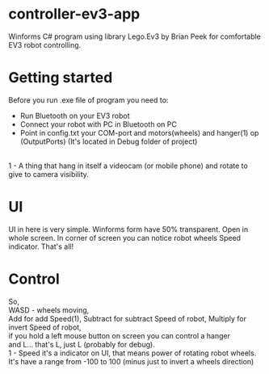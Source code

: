# controller-ev3-app
Winforms C# program using library Lego.Ev3 by Brian Peek for comfortable EV3 robot controlling.

# Getting started
Before you run .exe file of program you need to:
  * Run Bluetooth on your EV3 robot
  * Connect your robot with PC in Bluetooth on PC
  * Point in config.txt your COM-port and motors(wheels) and hanger(1) op (OutputPorts) (It's located in Debug folder of project)
<br/>
1 - A thing that hang in itself a videocam (or mobile phone) and rotate to give to camera visibility.

# UI
UI in here is very simple. Winforms form have 50% transparent. Open in whole screen. In corner of screen you can notice robot wheels Speed indicator. That's all!

# Control
So, <br/>
WASD - wheels moving,<br/>
Add for add Speed(1), Subtract for subtract Speed of robot, Multiply for invert Speed of robot,<br/>
if you hold a left mouse button on screen you can control a hanger<br/>
and L... that's L, just L (probably for debug).<br/>
1 - Speed it's a indicator on UI, that means power of rotating robot wheels. It's have a range from -100 to 100 (minus just to invert a wheels direction)
